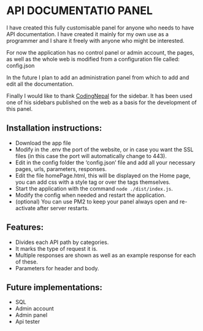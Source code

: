 # API DOCUMENTATIO PANEL

I have created this fully customisable panel for anyone who needs to have API documentation. I have created it mainly for my own use as a programmer and I share it freely with anyone who might be interested. <br />

For now the application has no control panel or admin account, the pages, as well as the whole web is modified from a configuration file called: config.json

In the future I plan to add an administration panel from which to add and edit all the documentation.

Finally I would like to thank <a href="https://www.codingnepalweb.com/">CodingNepal</a> for the sidebar. It has been used one of his sidebars published on the web as a basis for the development of this panel.

## Installation instructions:

- Download the app file
- Modify in the .env the port of the website, or in case you want the SSL files (in this case the port will automatically change to 443).
- Edit in the config folder the ‘config.json’ file and add all your necessary pages, urls, parameters, responses.
- Edit the file homePage.html, this will be displayed on the Home page, you can add css with a style tag or over the tags themselves.
- Start the application with the command `node ./dist/index.js`.
- Modify the config when needed and restart the application.
- (optional) You can use PM2 to keep your panel always open and re-activate after server restarts.

## Features:
- Divides each API path by categories.
- It marks the type of request it is.
- Multiple responses are shown as well as an example response for each of these.
- Parameters for header and body.

## Future implementations:
- SQL
- Admin account
- Admin panel
- Api tester